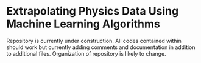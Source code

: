 # Extrapolating Physics Data Using Machine Learning Algorithms

Repository is currently under construction.  All codes contained within should work but currently adding comments and documentation in addition to additional files.  Organization of repository is likely to change.
